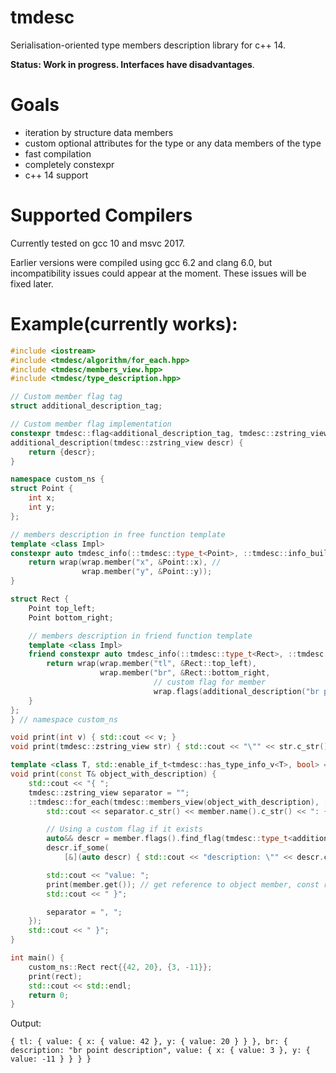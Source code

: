 # tmdesc
Serialisation-oriented type members description library for c++ 14.

**Status: Work in progress. Interfaces have disadvantages**.

# Goals
* iteration by structure data members
* custom optional attributes for the type or any data members of the type 
* fast compilation
* completely constexpr
* с++ 14 support 

# Supported Compilers
Currently tested on gcc 10 and msvc 2017.

Earlier versions were compiled using gcc 6.2 and clang 6.0, but incompatibility issues could appear at the moment. These issues will be fixed later.

# Example(currently works):
``` c++
#include <iostream>
#include <tmdesc/algorithm/for_each.hpp>
#include <tmdesc/members_view.hpp>
#include <tmdesc/type_description.hpp>

// Custom member flag tag
struct additional_description_tag;

// Custom member flag implementation
constexpr tmdesc::flag<additional_description_tag, tmdesc::zstring_view>
additional_description(tmdesc::zstring_view descr) {
    return {descr};
}

namespace custom_ns {
struct Point {
    int x;
    int y;
};

// members description in free function template
template <class Impl>
constexpr auto tmdesc_info(::tmdesc::type_t<Point>, ::tmdesc::info_builder<Impl> wrap) {
    return wrap(wrap.member("x", &Point::x), //
                wrap.member("y", &Point::y));
}

struct Rect {
    Point top_left;
    Point bottom_right;

    // members description in friend function template
    template <class Impl>
    friend constexpr auto tmdesc_info(::tmdesc::type_t<Rect>, ::tmdesc::info_builder<Impl> wrap) {
        return wrap(wrap.member("tl", &Rect::top_left),
                    wrap.member("br", &Rect::bottom_right,
                                // custom flag for member
                                wrap.flags(additional_description("br point description"))));
    }
};
} // namespace custom_ns

void print(int v) { std::cout << v; }
void print(tmdesc::zstring_view str) { std::cout << "\"" << str.c_str() << "\""; }

template <class T, std::enable_if_t<tmdesc::has_type_info_v<T>, bool> = true>
void print(const T& object_with_description) {
    std::cout << "{ ";
    tmdesc::zstring_view separator = "";
    ::tmdesc::for_each(tmdesc::members_view(object_with_description), [&](auto member) {
        std::cout << separator.c_str() << member.name().c_str() << ": { ";

        // Using a custom flag if it exists
        auto&& descr = member.flags().find_flag(tmdesc::type_t<additional_description_tag>{});
        descr.if_some(
            [&](auto descr) { std::cout << "description: \"" << descr.c_str() << "\", "; });

        std::cout << "value: ";
        print(member.get()); // get reference to object member, const reference in this case
        std::cout << " }";

        separator = ", ";
    });
    std::cout << " }";
}

int main() {
    custom_ns::Rect rect{{42, 20}, {3, -11}};
    print(rect);
    std::cout << std::endl;
    return 0;
}
```
Output: 
```
{ tl: { value: { x: { value: 42 }, y: { value: 20 } } }, br: { description: "br point description", value: { x: { value: 3 }, y: { value: -11 } } } }
```
